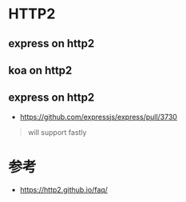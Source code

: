 # HTTP2

## express on http2

## koa on http2

## express on http2

- https://github.com/expressjs/express/pull/3730
> will support fastly

# 参考

- https://http2.github.io/faq/
